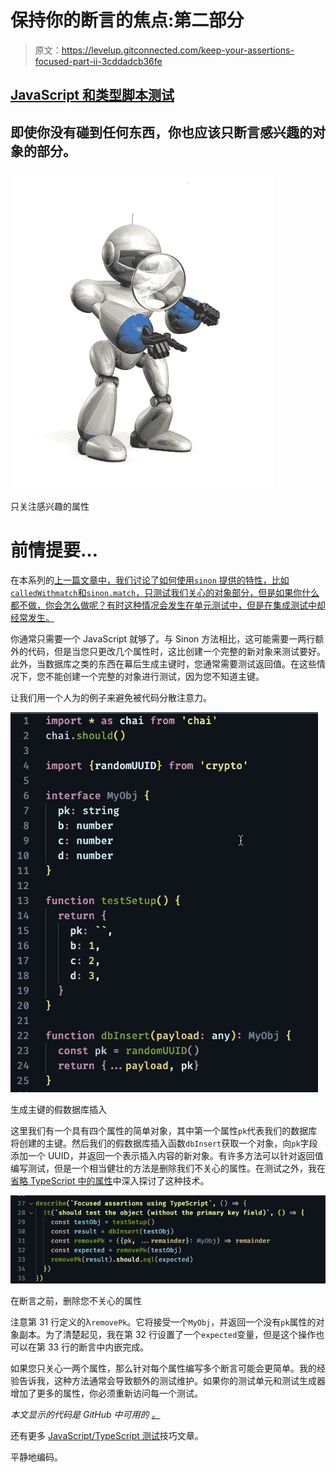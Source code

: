 # 保持你的断言的焦点:第二部分

> 原文：<https://levelup.gitconnected.com/keep-your-assertions-focused-part-ii-3cddadcb36fe>

## [JavaScript 和类型脚本测试](https://gentille.us/b3601fb73472?sk=0dc73c81df810c0f181c432c9db3e085)

## 即使你没有碰到任何东西，你也应该只断言感兴趣的对象的部分。

![](img/5710ac3b1c87324bc1307aac39bb7af4.png)

只关注感兴趣的属性

# 前情提要…

在本系列的[上一篇文章中，我们讨论了如何使用`sinon` 提供的特性，比如`calledWithmatch`和`sinon.match`，只测试我们关心的对象部分，但是如果你什么都不做，你会怎么做呢？有时这种情况会发生在单元测试中，但是在集成测试中却经常发生。](/keep-your-assertions-focused-9d3f0dc74c38?sk=4e656dde0f9adf3c59ff26f216ef1b8c)

你通常只需要一个 JavaScript 就够了。与 Sinon 方法相比，这可能需要一两行额外的代码，但是当您只更改几个属性时，这比创建一个完整的新对象来测试要好。此外，当数据库之类的东西在幕后生成主键时，您通常需要测试返回值。在这些情况下，您不能创建一个完整的对象进行测试，因为您不知道主键。

让我们用一个人为的例子来避免被代码分散注意力。

![](img/aef5d108d103fd24948de70e3729ecca.png)

生成主键的假数据库插入

这里我们有一个具有四个属性的简单对象，其中第一个属性`pk`代表我们的数据库将创建的主键。然后我们的假数据库插入函数`dbInsert`获取一个对象，向`pk`字段添加一个 UUID，并返回一个表示插入内容的新对象。有许多方法可以针对返回值编写测试，但是一个相当健壮的方法是删除我们不关心的属性。在测试之外，我在[省略 TypeScript 中的属性](/eliding-properties-in-typescript-b170cd83ee09?sk=b548a3ba40024cc90c2daf050a98acfc)中深入探讨了这种技术。

![](img/2c6f893e95eb7358fede645a1a559446.png)

在断言之前，删除您不关心的属性

注意第 31 行定义的λ`removePk`。它将接受一个`MyObj`，并返回一个没有`pk`属性的对象副本。为了清楚起见，我在第 32 行设置了一个`expected`变量，但是这个操作也可以在第 33 行的断言中内嵌完成。

如果您只关心一两个属性，那么针对每个属性编写多个断言可能会更简单。我的经验告诉我，这种方法通常会导致额外的测试维护。如果你的测试单元和测试生成器增加了更多的属性，你必须重新访问每一个测试。

*本文显示的代码是 GitHub* *中可用的* [*。*](https://github.com/Rolias/blog-posts/tree/master/src/focused-assertions)

还有更多 [JavaScript/TypeScript 测试](https://gentille.us/b3601fb73472?sk=0dc73c81df810c0f181c432c9db3e085)技巧文章。

平静地编码。